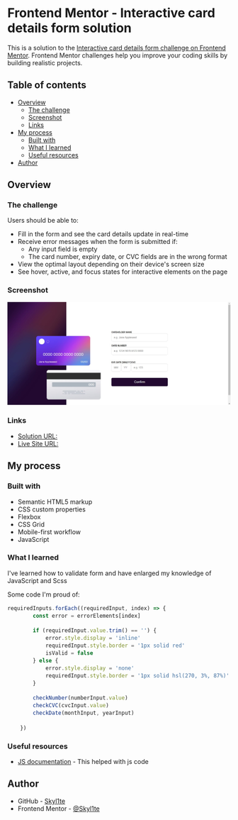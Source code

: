 # Frontend Mentor - Interactive card details form solution

This is a solution to the [Interactive card details form challenge on Frontend Mentor](https://www.frontendmentor.io/challenges/interactive-card-details-form-XpS8cKZDWw). Frontend Mentor challenges help you improve your coding skills by building realistic projects. 

## Table of contents

- [Overview](#overview)
  - [The challenge](#the-challenge)
  - [Screenshot](#screenshot)
  - [Links](#links)
- [My process](#my-process)
  - [Built with](#built-with)
  - [What I learned](#what-i-learned)
  - [Useful resources](#useful-resources)
- [Author](#author)

## Overview

### The challenge

Users should be able to:

- Fill in the form and see the card details update in real-time
- Receive error messages when the form is submitted if:
  - Any input field is empty
  - The card number, expiry date, or CVC fields are in the wrong format
- View the optimal layout depending on their device's screen size
- See hover, active, and focus states for interactive elements on the page

### Screenshot

![](./screenshot.jpg)

### Links

- [Solution URL:](https://www.frontendmentor.io/solutions/interactive-card-details-form-H0CnsGUaqZ)
- [Live Site URL:](https://skyl1te.github.io/Interactive-card-details-form/)

## My process

### Built with

- Semantic HTML5 markup
- CSS custom properties
- Flexbox
- CSS Grid
- Mobile-first workflow
- JavaScript

### What I learned

I've learned how to validate form and have enlarged my knowledge of JavaScript and Scss

Some code I'm proud of:
```js
requiredInputs.forEach((requiredInput, index) => {
		const error = errorElements[index]

		if (requiredInput.value.trim() == '') {
			error.style.display = 'inline'
			requiredInput.style.border = '1px solid red'
			isValid = false
		} else {
			error.style.display = 'none'
			requiredInput.style.border = '1px solid hsl(270, 3%, 87%)'
		}

		checkNumber(numberInput.value)
		checkCVC(cvcInput.value)
		checkDate(monthInput, yearInput)

	})
```

### Useful resources
- [JS documentation](https://developer.mozilla.org/en-US/docs/Web/JavaScript) - This helped with js code

## Author
- GitHub - [Skyl1te](https://github.com/Skyl1te)
- Frontend Mentor - [@Skyl1te](https://www.frontendmentor.io/profile/Skyl1te)

